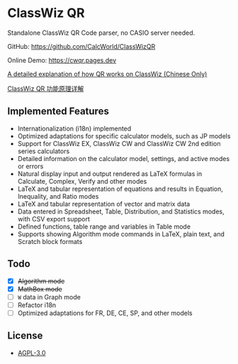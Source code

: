 # ClassWiz QR

Standalone ClassWiz QR Code parser, no CASIO server needed.

GitHub: <https://github.com/CalcWorld/ClassWizQR>

Online Demo: <https://cwqr.pages.dev>

[A detailed explanation of how QR works on ClassWiz (Chinese Only)](https://blog.ca510.com/classwiz-qr-feature-and-data-structure)

[ClassWiz QR 功能原理详解](https://blog.ca510.com/classwiz-qr-feature-and-data-structure)

## Implemented Features

- Internationalization (i18n) implemented
- Optimized adaptations for specific calculator models, such as JP models
- Support for ClassWiz EX, ClassWiz CW and ClassWiz CW 2nd edition series calculators
- Detailed information on the calculator model, settings, and active modes or errors
- Natural display input and output rendered as LaTeX formulas in Calculate, Complex, Verify and other modes
- LaTeX and tabular representation of equations and results in Equation, Inequality, and Ratio modes
- LaTeX and tabular representation of vector and matrix data
- Data entered in Spreadsheet, Table, Distribution, and Statistics modes, with CSV export support
- Defined functions, table range and variables in Table mode
- Supports showing Algorithm mode commands in LaTeX, plain text, and Scratch block formats

## Todo

- [x] ~~Algorithm mode~~
- [x] ~~MathBox mode~~
- [ ] `W` data in Graph mode
- [ ] Refactor i18n
- [ ] Optimized adaptations for FR, DE, CE, SP, and other models

## License

- [AGPL-3.0](https://www.gnu.org/licenses/agpl-3.0.html)
